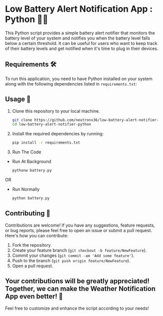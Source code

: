 # Low Battery Alert Notification App : Python 🔔🔋

This Python script provides a simple battery alert notifier that monitors the battery level of your system and notifies you when the battery level falls below a certain threshold. It can be useful for users who want to keep track of their battery levels and get notified when it's time to plug in their devices.

## Requirements 🛠️

To run this application, you need to have Python installed on your system along with the following dependencies listed in `requirements.txt`:

## Usage 🚀

1. Clone this repository to your local machine.

   ```bash
   git clone https://github.com/neutronx36/low-battery-alert-notifier-python.git
   cd low-battery-alert-notifier-python
   ```
  
2. Install the required dependencies by running:
   
   ```bash
   pip install -r requirements.txt
   ```
   
3. Run The Code

  - Run At Background
    
      ```bash
      pythonw battery.py
      ```

   OR
  
  - Run Normally

      ```bash
      python battery.py
      ```

## Contributing 🤝

Contributions are welcome! If you have any suggestions, feature requests, or bug reports, please feel free to open an issue or submit a pull request. Here's how you can contribute:

1. Fork the repository.
2. Create your feature branch (`git checkout -b feature/NewFeature`).
3. Commit your changes (`git commit -am 'Add some feature'`).
4. Push to the branch (`git push origin feature/NewFeature`).
5. Open a pull request.

## Your contributions will be greatly appreciated! Together, we can make the Weather Notification App even better! 🌟

Feel free to customize and enhance the script according to your needs!
